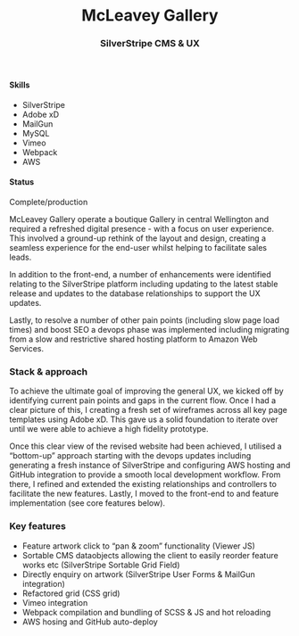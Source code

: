 <header class="project__banner">
<div class="wrapper">
<div class="flex flex-wrap -mx-5 overflow-hidden">
<div class="mt-5 px-5 w-full overflow-hidden lg:w-1/3">
<div class="pt-8">
<h1>

# McLeavey Gallery

</h1>
</div>
<div>
<h3>

### SilverStripe CMS & UX

</h3>
</div>
</div>
</div>
</div>
</header>

<section class="project__intro">
<div class="wrapper">
<div class="flex flex-wrap -mx-5 overflow-hidden">
<div class="project__skills">

#### Skills

- SilverStripe
- Adobe xD
- MailGun
- MySQL
- Vimeo
- Webpack
- AWS

<div class="mt-6">
<h4>Status</h4>
<div class="flex items-center">
<p>Complete/production</p>
</div>
</div>
</div>
<div class="project__description">

McLeavey Gallery operate a boutique Gallery in central Wellington and required a refreshed digital presence - with a focus on user experience. This involved a ground-up rethink of the layout and design, creating a seamless experience for the end-user whilst helping to facilitate sales leads.

In addition to the front-end, a number of enhancements were identified relating to the SilverStripe platform including updating to the latest stable release and updates to the database relationships to support the UX updates.

Lastly, to resolve a number of other pain points (including slow page load times) and boost SEO a devops phase was implemented including migrating from a slow and restrictive shared hosting platform to Amazon Web Services.

</div>
</div>
</div>
</section>

<section class="project__mobile__grid">
<div class="wrapper">
<div class="grid gap-20 md:grid-cols-3">
<div class="col-span-1 flex justify-center">
<global-image
  src="mg-twenty-mobile.png"
  alt="McLeavey - Exhibition"
></global-image>
</div>
<div class="col-span-1 flex justify-center">
<global-image
  src="mg-artists-mobile.png"
  alt="McLeavey - Artists"
></global-image>
</div>
<div class="col-span-1 flex justify-center">
<global-image
  src="mg-early-mobile.png"
  alt="McLeavey - Artwork"
></global-image>
</div>
</div>
<div class="col-span-1 flex justify-center">
</div>
</div>
</div>
</section>

<section id="long-description" class="project__long__description">
<div class="wrapper">
<div class="flex flex-wrap -mx-5 overflow-hidden">
<div class="project__long__description__title">

### Stack & approach

</div>
<div class="project__long__description__content">

To achieve the ultimate goal of improving the general UX, we kicked off by identifying current pain points and gaps in the current flow. Once I had a clear picture of this, I creating a fresh set of wireframes across all key page templates using Adobe xD. This gave us a solid foundation to iterate over until we were able to achieve a high fidelity prototype.

Once this clear view of the revised website had been achieved, I utilised a “bottom-up” approach starting with the devops updates including generating a fresh instance of SilverStripe and configuring AWS hosting and GitHub integration to provide a smooth local development workflow. From there, I refined and extended the existing relationships and controllers to facilitate the new features. Lastly, I moved to the front-end to and feature implementation (see core features below).

</div>
</div>
<div class="flex flex-wrap -mx-5 overflow-hidden">
<div class="project__long__description__title">

### Key features

</div>
<div class="project__long__description__content">

- Feature artwork click to “pan & zoom” functionality (Viewer JS)
- Sortable CMS dataobjects allowing the client to easily reorder feature works etc (SilverStripe Sortable Grid Field)
- Directly enquiry on artwork (SilverStripe User Forms & MailGun integration)
- Refactored grid (CSS grid)
- Vimeo integration
- Webpack compilation and bundling of SCSS & JS and hot reloading
- AWS hosing and GitHub auto-deploy

</div>
</div>
</div>
</section>

<section class="project__hero__desktop">
<div class="wrapper">
<global-image
  src="mg-desktop.png"
  alt="McLeavey - Exhibition"
></global-image>
</div>
</section>
